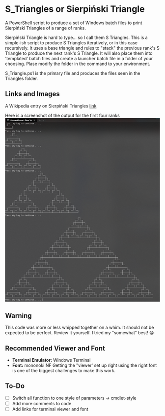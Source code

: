 # S_Triangles or Sierpiński Triangle
A PowerShell script to produce a set of Windows batch files to print Sierpiński Triangles of a range of ranks.

Sierpiński Triangle is hard to type... so I call them S Triangles.  This is a simple-ish script to produce S Triangles iteratively, or in this case recursively.  It uses a base triangle and rules to "stack" the previous rank's S Triangle to produce the next rank's S Triangle.  It will also place them into 'templated' batch files and create a launcher batch file in a folder of your choosing.  Plase modify the folder in the command to your environment.

S_Triangle.ps1 is the primary file and produces the files seen in the Triangles folder.

## Links and Images
A Wikipedia entry on Sierpiński Triangles
[link](https://en.wikipedia.org/wiki/Sierpi%C5%84ski_triangle)

Here is a screenshot of the output for the first four ranks
![S_Triangles Ranks 1-4](https://github.com/KnowledgeNerd/S_Triangles/blob/main/images/S_Triangle-Rank-1-4.png)



## __Warning__
This code was more or less whipped together on a whim.  It should not be expected to be perfect.  Review it yourself.  I tried my "somewhat" best! 😁


## Recommended Viewer and Font
- __Terminal Emulator:__ Windows Terminal
- __Font:__ mononoki NF
Getting the "viewer' set up right using the right font is one of the biggest challenges to make this work.


## To-Do
- [ ] Switch all function to one style of parameters -> cmdlet-style
- [ ] Add more comments to code
- [ ] Add links for terminal viewer and font

